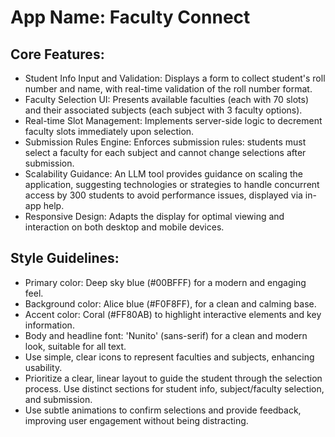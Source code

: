 # **App Name**: Faculty Connect

## Core Features:

- Student Info Input and Validation: Displays a form to collect student's roll number and name, with real-time validation of the roll number format.
- Faculty Selection UI: Presents available faculties (each with 70 slots) and their associated subjects (each subject with 3 faculty options).
- Real-time Slot Management: Implements server-side logic to decrement faculty slots immediately upon selection.
- Submission Rules Engine: Enforces submission rules: students must select a faculty for each subject and cannot change selections after submission.
- Scalability Guidance: An LLM tool provides guidance on scaling the application, suggesting technologies or strategies to handle concurrent access by 300 students to avoid performance issues, displayed via in-app help.
- Responsive Design: Adapts the display for optimal viewing and interaction on both desktop and mobile devices.

## Style Guidelines:

- Primary color: Deep sky blue (#00BFFF) for a modern and engaging feel.
- Background color: Alice blue (#F0F8FF), for a clean and calming base.
- Accent color: Coral (#FF80AB) to highlight interactive elements and key information.
- Body and headline font: 'Nunito' (sans-serif) for a clean and modern look, suitable for all text.
- Use simple, clear icons to represent faculties and subjects, enhancing usability.
- Prioritize a clear, linear layout to guide the student through the selection process. Use distinct sections for student info, subject/faculty selection, and submission.
- Use subtle animations to confirm selections and provide feedback, improving user engagement without being distracting.